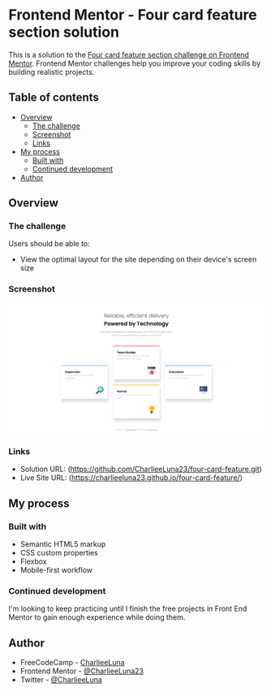 # Frontend Mentor - Four card feature section solution

This is a solution to the [Four card feature section challenge on Frontend Mentor](https://www.frontendmentor.io/challenges/four-card-feature-section-weK1eFYK). Frontend Mentor challenges help you improve your coding skills by building realistic projects. 

## Table of contents

- [Overview](#overview)
  - [The challenge](#the-challenge)
  - [Screenshot](#screenshot)
  - [Links](#links)
- [My process](#my-process)
  - [Built with](#built-with)
  - [Continued development](#continued-development)
- [Author](#author)

## Overview

### The challenge

Users should be able to:

- View the optimal layout for the site depending on their device's screen size

### Screenshot

![](./screenshot.jpg)

### Links

- Solution URL: (https://github.com/CharlieeLuna23/four-card-feature.git)
- Live Site URL: (https://charlieeluna23.github.io/four-card-feature/)

## My process

### Built with

- Semantic HTML5 markup
- CSS custom properties
- Flexbox
- Mobile-first workflow

### Continued development

I'm looking to keep practicing until I finish the free projects in Front End Mentor to gain enough experience while doing them.

## Author

- FreeCodeCamp - [CharlieeLuna](https://www.freecodecamp.org/CharlieeLuna)
- Frontend Mentor - [@CharlieeLuna23](https://www.frontendmentor.io/profile/CharlieeLuna23)
- Twitter - [@CharlieeLuna](https://twitter.com/CharlieeLuna)
